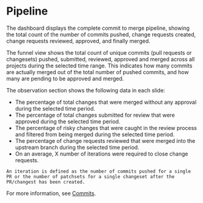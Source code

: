 # Pipeline

The dashboard displays the complete commit to merge pipeline, showing the total count of the number of commits pushed, change requests created, change requests reviewed, approved, and finally merged.

The funnel view shows the total count of unique commits (pull requests or changesets) pushed, submitted, reviewed, approved and merged across all projects during the selected time range. This indicates how many commits are actually merged out of the total number of pushed commits, and how many are pending to be approved and merged.

The observation section shows the following data in each slide:

* The percentage of total changes that were merged without any approval during the selected time period.
* The percentage of total changes submitted for review that were approved during the selected time period.
* The percentage of risky changes that were caught in the review process and filtered from being merged during the selected time period.
* The percentage of change requests reviewed that were merged into the upstream branch during the selected time period.
* On an average, X number of  iterations were required to close change requests.

`An iteration is defined as the number of commits pushed for a single PR or the number of patchsets for a single changeset after the PR/changest has been created.`



For more information, see [Commits](../all-projects/community-analytics/people-analytics.md#commits).
